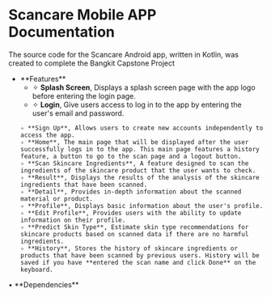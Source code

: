 # Scancare Mobile APP Documentation

The source code for the Scancare Android app, written in Kotlin, was created to complete the Bangkit Capstone Project

<ul> 
    <li>**Features** 
        <ul>
            <li> ✧ <B>Splash Screen</B>, Displays a splash screen page with the app logo before entering the login page. </li>
            <li> ✧ <B>Login</B>, Give users access to log in to the app by entering the user's email and password.   </li>
        </ul>
    </li> 
   
   
    ✧ **Sign Up**, Allows users to create new accounts independently to access the app.  
    ✧ **Home**, The main page that will be displayed after the user successfully logs in to the app. This main page features a history feature, a button to go to the scan page and a logout button.  
    ✧ **Scan Skincare Ingredients**, A feature designed to scan the ingredients of the skincare product that the user wants to check.  
    ✧ **Result**, Displays the results of the analysis of the skincare ingredients that have been scanned.  
    ✧ **Detail**, Provides in-depth information about the scanned material or product.  
    ✧ **Profile**, Displays basic information about the user's profile.  
    ✧ **Edit Profile**, Provides users with the ability to update information on their profile.  
    ✧ **Predict Skin Type**, Estimate skin type recommendations for skincare products based on scanned data if there are no harmful ingredients.  
    ✧ **History**, Stores the history of skincare ingredients or products that have been scanned by previous users. History will be saved if you have **entered the scan name and click Done** on the keyboard.  
</ul>
• **Dependencies**
  

